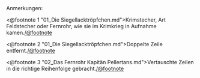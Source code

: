 <div class="anmerkungen">Anmerkungen:</div>

<@footnote 1 "01_Die Siegellacktröpfchen.md">Krimstecher, Art Feldstecher oder
Fernrohr, wie sie im Krimkrieg in Aufnahme kamen.</@footnote>

<@footnote 2 "01_Die Siegellacktröpfchen.md">Doppelte Zeile entfernt.</@footnote>

<@footnote 3 "02_Das Fernrohr Kapitän Pellertans.md">Vertauschte Zeilen in die richtige Reihenfolge gebracht.</@footnote>

